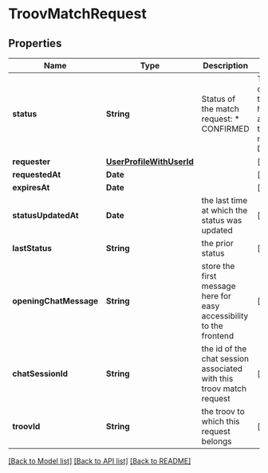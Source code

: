 # TroovMatchRequest

## Properties
Name | Type | Description | Notes
------------ | ------------- | ------------- | -------------
**status** | **String** | Status of the match request:  * CONFIRMED   | The creator of the troov has approved the request  * DECLINED    | The creator of the troov has declined this request  * PENDING     | The requester is still pending a reply from the troov creator  * CANCELLED   | The requester has cancelled this troov request  * EXPIRED     | This troov request has expired  | [optional] [default to .pending]
**requester** | [**UserProfileWithUserId**](UserProfileWithUserId.md) |  | [optional] 
**requestedAt** | **Date** |  | [optional] 
**expiresAt** | **Date** |  | [optional] 
**statusUpdatedAt** | **Date** | the last time at which the status was updated | [optional] 
**lastStatus** | **String** | the prior status | [optional] 
**openingChatMessage** | **String** | store the first message here for easy accessibility to the frontend | [optional] 
**chatSessionId** | **String** | the id of the chat session associated with this troov match request | [optional] 
**troovId** | **String** | the troov to which this request belongs | [optional] 

[[Back to Model list]](../README.md#documentation-for-models) [[Back to API list]](../README.md#documentation-for-api-endpoints) [[Back to README]](../README.md)


